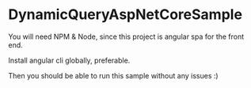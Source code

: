 # DynamicQueryAspNetCoreSample

You will need NPM & Node, since this project is angular spa for the front end.

Install angular cli globally, preferable.

Then you should be able to run this sample without any issues :)
